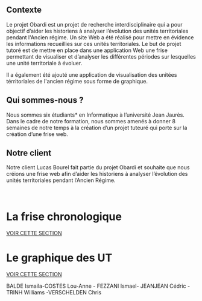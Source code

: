 ## Contexte
Le projet Obardi est un projet de recherche interdisciplinaire qui a pour objectif d’aider les historiens à analyser l’évolution des unités territoriales pendant l'Ancien régime. Un site Web a été réalisé pour mettre en évidence les informations recueillies sur ces unités territoriales. Le but de projet tutoré est de mettre en place dans une application Web une frise permettant de visualiser et d’analyser les différentes périodes sur lesquelles une unité territoriale à évoluer.

Il a également été ajouté une application de visualisation des unitées térritoriales de l'ancien régime sous forme de graphique.

## Qui sommes-nous ? 
Nous sommes six étudiants* en Informatique à l’université Jean Jaurès. Dans le cadre de notre formation, nous sommes amenés à donner 8 semaines de notre temps à la création d’un projet tuteuré qui porte sur la création d’une frise web.

## Notre client
Notre client Lucas Bourel fait partie du projet Obardi et souhaite que nous créions une frise web afin d’aider les historiens à analyser l’évolution des unités territoriales pendant l’Ancien Régime.

<br>

# La frise chronologique

[VOIR CETTE SECTION](https://github.com/ChrisVerschelden/OBARDI-UT2J-2021_2022/tree/main/timeline)

# Le graphique des UT

[VOIR CETTE SECTION](https://github.com/ChrisVerschelden/OBARDI-UT2J-2021_2022/tree/main/graphique)


BALDE Ismaila-COSTES Lou-Anne - FEZZANI Ismael- JEANJEAN Cédric -TRINH Williams -VERSCHELDEN Chris
